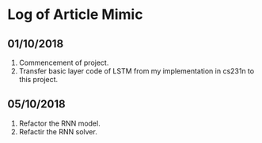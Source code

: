 # Log of Article Mimic
## 01/10/2018
1. Commencement of project.
2. Transfer basic layer code of LSTM from my implementation in cs231n to this project.

## 05/10/2018
1. Refactor the RNN model.
2. Refactir the RNN solver.